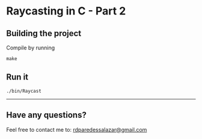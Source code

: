 # Raycasting in C - Part 2

## Building the project

Compile by running

```
make
```

## Run it

```
./bin/Raycast
```

---

## Have any questions?

Feel free to contact me to: rdparedessalazar@gmail.com